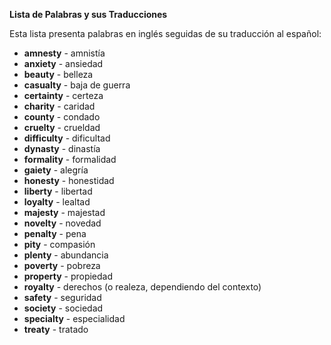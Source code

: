 

**Lista de Palabras y sus Traducciones**

Esta lista presenta palabras en inglés seguidas de su traducción al español:

*   **amnesty** - amnistía
*   **anxiety** - ansiedad
*   **beauty** - belleza
*   **casualty** - baja de guerra
*   **certainty** - certeza
*   **charity** - caridad
*   **county** - condado
*   **cruelty** - crueldad
*   **difficulty** - dificultad
*   **dynasty** - dinastía
*   **formality** - formalidad
*   **gaiety** - alegría
*   **honesty** - honestidad
*   **liberty** - libertad
*   **loyalty** - lealtad
*   **majesty** - majestad
*   **novelty** - novedad
*   **penalty** - pena
*   **pity** - compasión
*   **plenty** - abundancia
*   **poverty** - pobreza
*   **property** - propiedad
*   **royalty** - derechos (o realeza, dependiendo del contexto)
*   **safety** - seguridad
*   **society** - sociedad
*   **specialty** - especialidad
*   **treaty** - tratado

